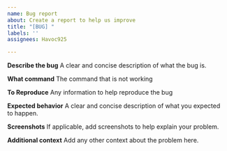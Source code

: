 ```yaml
---
name: Bug report
about: Create a report to help us improve
title: "[BUG] "
labels: ''
assignees: Havoc925

---
```


**Describe the bug**
A clear and concise description of what the bug is.

**What command**
The command that is not working

**To Reproduce**
Any information to help reproduce the bug

**Expected behavior**
A clear and concise description of what you expected to happen.

**Screenshots**
If applicable, add screenshots to help explain your problem.

**Additional context**
Add any other context about the problem here.
